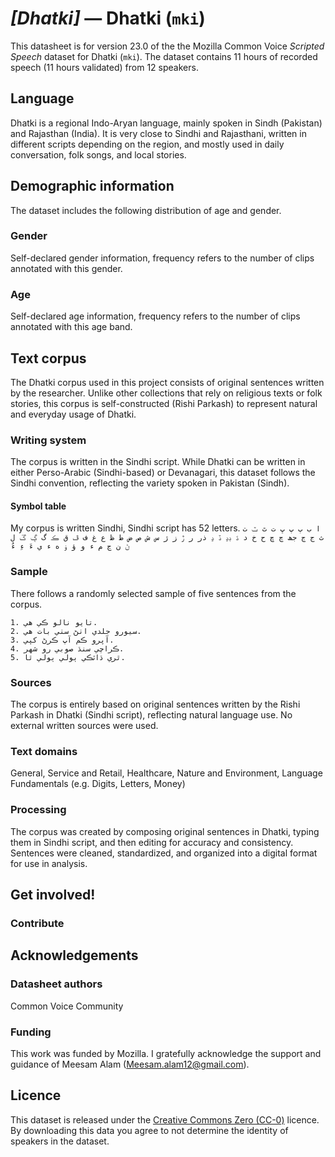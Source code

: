 # *[Dhatki]* &mdash; Dhatki (`mki`)
This datasheet is for version 23.0 of the the Mozilla Common Voice *Scripted Speech* dataset 
for Dhatki (`mki`). The dataset contains 11 hours of recorded
speech (11 hours validated) from 12 speakers.

## Language
<!-- {{LANGUAGE_DESCRIPTION}} -->
<!-- Provide a brief (1-2 paragraph) description of your language -->

Dhatki is a regional Indo-Aryan language, mainly spoken in Sindh (Pakistan) and Rajasthan (India). It is very close to Sindhi and Rajasthani, written in different scripts depending on the region, and mostly used in daily conversation, folk songs, and local stories.

<!-- ### Variants -->
<!-- {{VARIANT_DESCRIPTION}} -->
<!-- @ OPTIONAL @ -->
<!-- Describe the variants (MCV variants) of your language -->

<!-- Original Answer: -->
<!-- The dataset may contain two main varieties of Dhatki:  Sindh (Pakistan) variety, Sindhi-influenced, written in Perso-Arabic script. Rajasthan (India) variety, Marwari-influenced, written in Devanagari script. -->

## Demographic information
<!-- You can get a lot of the information in this section from https://analyzer.cv-toolbox.web.tr/browse -->
The dataset includes the following distribution of age and gender.

### Gender
<!-- {{GENDER_TABLE}} -->
<!-- @ AUTOMATICALLY GENERATED @ -->
<!-- | Gender | Frequency |
|--------|-----------|
| male, masculine | ? |
| undeclared | ? |
| female, feminine | ? | -->
Self-declared gender information, frequency refers to the number of clips annotated with this gender.

### Age
<!-- {{AGE_TABLE}} -->
<!-- @ AUTOMATICALLY GENERATED @ -->
<!-- | Age band | Frequency |
|----------|-----------|
| teens | ? |
| twenties | ? |
| thirties | ? |
| fourties | ? |
| fifties | ? |
   ...if other age ranges are present in your data, add rows... -->
Self-declared age information, frequency refers to the number of clips annotated with this age band.

## Text corpus
<!-- {{TEXT_CORPUS_DESCRIPTION}} -->
<!-- @ OPTIONAL @ -->
<!-- An overview of the text corpus, with information such as average length (in characters and words) of validated sentences. -->

The Dhatki corpus used in this project consists of original sentences written by the researcher. Unlike other collections that rely on religious texts or folk stories, this corpus is self-constructed (Rishi Parkash) to represent natural and everyday usage of Dhatki.

### Writing system
<!-- {{WRITING_SYSTEM_DESCRIPTION}} -->
<!-- @ OPTIONAL @ -->
<!-- A description of the writing system (or writing systems) used in the text corpus -->

The corpus is written in the Sindhi script. While Dhatki can be written in either Perso-Arabic (Sindhi-based) or Devanagari, this dataset follows the Sindhi convention, reflecting the variety spoken in Pakistan (Sindh).

#### Symbol table
<!-- {{ALPHABET_TABLE}} -->
<!-- @ OPTIONAL @ -->
<!-- If the writing system is alphabetic, you can include the valid alphabet here -->

My corpus is written Sindhi, Sindhi script has 52 letters.
```ا ب ٻ پ ڀ ت ٿ ٽ ٺ ث ج ڄ جھ چ ڇ ح خ د ڌ ڊڍ ڏ ڍ ذر ر ڙ ز ژ س ش ص ض ط ظ ع غ ف ڦ ق ڪ گ ڳ ڱ ل ڻ ن ڃ م ء و ؤ ۏ ه ء ي ءَ ءِ ءُ```

### Sample
<!-- {{SENTENCES_SAMPLE}} -->
There follows a randomly selected sample of five sentences from the corpus.
```
1. تايو نالو ڪي هي.
2. سيورو جلدي اٺڻ سٺي بات هي.
3. آپرو ڪم آپ ڪرڻ کپي.
4. ڪراچي سنڌ صوبي رو شهر.
5. ٿري ڌاٽڪي ٻولي ٻولي ٿا.
```

### Sources
<!-- {{SOURCES_LIST}} -->
<!-- @ OPTIONAL @ -->
<!-- A list of sentence sources, can be curated to the top-N -->

The corpus is entirely based on original sentences written by the Rishi Parkash in Dhatki (Sindhi script), reflecting natural language use. No external written sources were used.

### Text domains
<!-- {{TEXT_DOMAIN_DESCRIPTION}} -->
<!-- @ OPTIONAL @ -->
<!-- What text domains are represented in the corpus? -->

General, Service and Retail, Healthcare, Nature and Environment, Language Fundamentals (e.g. Digits, Letters, Money)

### Processing
<!-- {{PROCESSING_DESCRIPTION}} -->
<!-- @ OPTIONAL @ -->
<!-- How has the text data been processed -->

The corpus was created by composing original sentences in Dhatki, typing them in Sindhi script, and then editing for accuracy and consistency. Sentences were cleaned, standardized, and organized into a digital format for use in analysis.


## Get involved!


### Contribute
<!-- {{CONTRIBUTE_LINKS_LIST}} -->
<!-- Here you can include links for how to contribute to the dataset -->



## Acknowledgements


### Datasheet authors
<!-- {{DATASHEET_AUTHORS_LIST}} -->
<!-- A list in the format of: Your Name <email@email.com> -->

Common Voice Community

### Funding
<!-- {{FUNDING_DESCRIPTION}} -->
<!-- @ OPTIONAL @ -->
<!-- If you received any funding, you can include the acknowledgement here -->

This work was funded by Mozilla. I gratefully acknowledge the support and guidance of Meesam Alam (Meesam.alam12@gmail.com).

## Licence
This dataset is released under the [Creative Commons Zero (CC-0)](https://creativecommons.org/public-domain/cc0/) licence. By downloading this data
you agree to not determine the identity of speakers in the dataset.